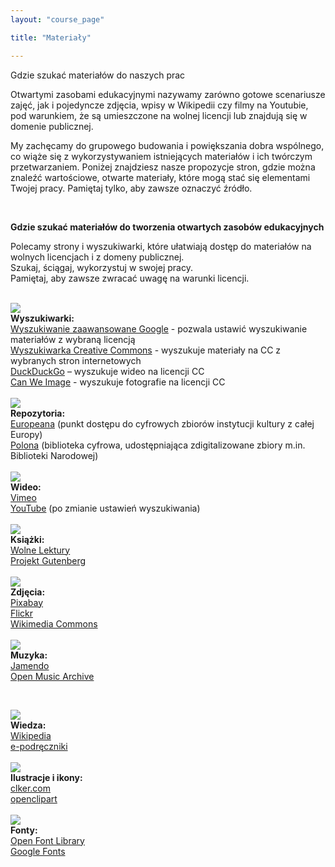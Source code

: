 ```yaml
---
layout: "course_page"

title: "Materiały"

---
```


<div class="text-center screen-title">
Gdzie szukać materiałów do naszych prac
</div>

<div class="screen-content">
  <p>
  Otwartymi zasobami edukacyjnymi nazywamy zarówno gotowe scenariusze zajęć, jak i pojedyncze zdjęcia, wpisy w Wikipedii czy filmy na Youtubie, pod warunkiem, że są umieszczone na wolnej licencji lub znajdują się w domenie publicznej.
  </p>
  
  <p>
  My zachęcamy do grupowego budowania i powiększania dobra wspólnego, co wiąże się z wykorzystywaniem istniejących materiałów i ich twórczym przetwarzaniem. Poniżej znajdziesz nasze propozycje stron, gdzie można znaleźć wartościowe, otwarte materiały, które mogą stać się elementami Twojej pracy. Pamiętaj tylko, aby zawsze oznaczyć źródło.

  </p>
  
&nbsp;
<p>
  <strong>Gdzie szukać materiałów do tworzenia otwartych zasobów edukacyjnych</strong>
</p>
<p>
  Polecamy strony i wyszukiwarki, które ułatwiają dostęp do materiałów na wolnych licencjach i z domeny publicznej. <br/>
Szukaj, ściągaj, wykorzystuj w swojej pracy. <br/>  
Pamiętaj, aby zawsze zwracać uwagę na warunki licencji. <br/>
</p>
&nbsp;  


<div class="row">
  <div class="col-md-2">
   <img src="{{ site.baseurl }}/img/zasoby_ikona1.png" />          
  </div>   
  <div class="col-md-10">
    <strong>Wyszukiwarki:</strong><br/>
    <a class="content-link" target="_blank" href="https://www.google.com/advanced_search">Wyszukiwanie zaawansowane Google</a> - pozwala ustawić wyszukiwanie materiałów z wybraną licencją <br/>
	 <a class="content-link" target="_blank" href="https://ccsearch.creativecommons.org/"> Wyszukiwarka Creative Commons</a> - wyszukuje materiały na CC z wybranych stron internetowych <br/>
	 <a class="content-link" target="_blank" href="https://duckduckgo.com">DuckDuckGo</a> – wyszukuje wideo na licencji CC <br/>
	  <a class="content-link" target="_blank" href="https://canweimage.com/">Can We Image</a> - wyszukuje fotografie na licencji CC
  </div>             
</div>
   &nbsp;  
<div class="row">
  <div class="col-md-2">
   <img src="{{ site.baseurl }}/img/zasoby_ikona2.png" />          
  </div>   
  <div class="col-md-10">
    <strong>Repozytoria:</strong><br/>
    <a class="content-link" target="_blank" href="https://www.europeana.eu">Europeana</a> (punkt dostępu do cyfrowych zbiorów instytucji kultury z całej Europy)<br/>
	 <a class="content-link" target="_blank" href="https://polona.pl/">Polona</a> (biblioteka cyfrowa, udostępniająca zdigitalizowane zbiory m.in. Biblioteki Narodowej)
  </div>             
</div>    
   &nbsp;  
<div class="row">
  <div class="col-md-2">
   <img src="{{ site.baseurl }}/img/zasoby_ikona3.png" />          
  </div>   
  <div class="col-md-10">
    <strong>Wideo:</strong><br/>
	 <a class="content-link" target="_blank" href="https://vimeo.com/">Vimeo</a><br/>
	 <a class="content-link" target="_blank" href="https://polona.pl/">YouTube</a> (po zmianie ustawień wyszukiwania)
  </div>             
</div>    
 &nbsp;
<div class="row">
  <div class="col-md-2">
   <img src="{{ site.baseurl }}/img/zasoby_ikona4.png" />          
  </div>   
  <div class="col-md-10">
    <strong>Książki:</strong><br/>
    <a class="content-link" target="_blank" href="https://wolnelektury.pl/">Wolne Lektury</a><br/>
	 <a class="content-link" target="_blank" href="http://www.gutenberg.org/">Projekt Gutenberg</a>
  </div>             
</div>    
 &nbsp;
<div class="row">
  <div class="col-md-2">
   <img src="{{ site.baseurl }}/img/zasoby_ikona5.png" />          
  </div>   
  <div class="col-md-10">
    <strong>Zdjęcia:</strong><br/>
    <a class="content-link" target="_blank" href="https://pixabay.com/">Pixabay</a><br/>
	<a class="content-link" target="_blank" href="https://www.flickr.com/">Flickr</a><br/>
	 <a class="content-link" target="_blank" href="https://commons.wikimedia.org/wiki/Main_Page">Wikimedia Commons</a>
  </div>             
</div>    
 &nbsp;
<div class="row">
  <div class="col-md-2">
   <img src="{{ site.baseurl }}/img/zasoby_ikona6.png" />          
  </div>   
  <div class="col-md-10">
    <strong>Muzyka: </strong><br/>
    <a class="content-link" target="_blank" href="https://www.jamendo.com/">Jamendo</a><br/>
	 <a class="content-link" target="_blank" href="http://openmusicarchive.org/">Open Music Archive</a>
  </div>             
</div>    

 &nbsp;
<div class="row">
  <div class="col-md-2">
   <img src="{{ site.baseurl }}/img/zasoby_ikona7.png" />          
  </div>   
  <div class="col-md-10">
    <strong>Wiedza:</strong><br/>
     <a class="content-link" target="_blank" href="https://www.wikipedia.org/">Wikipedia</a><br/>
	 <a class="content-link" target="_blank" href="https://www.epodreczniki.pl/begin/">e-podręczniki</a>
</div>    
 &nbsp;
<div class="row">
  <div class="col-md-2">
   <img src="{{ site.baseurl }}/img/zasoby_ikona8.png" />          
  </div>   
  <div class="col-md-10">
    <strong>Ilustracje i ikony: </strong><br/>
    <a class="content-link" target="_blank" href="http://www.clker.com/">clker.com</a><br/>
	 <a class="content-link" target="_blank" href="https://openclipart.org/">openclipart</a>
  </div>             
</div>    
 &nbsp;
<div class="row">
  <div class="col-md-2">
   <img src="{{ site.baseurl }}/img/zasoby_ikona9.png" />          
  </div>   
  <div class="col-md-10">
    <strong>Fonty: </strong><br/>
     <a class="content-link" target="_blank" href="https://fontlibrary.org/">Open Font Library</a><br/>
	 <a class="content-link" target="_blank" href="https://fonts.google.com/">Google Fonts</a>
  </div>             
</div>    

</div> 
